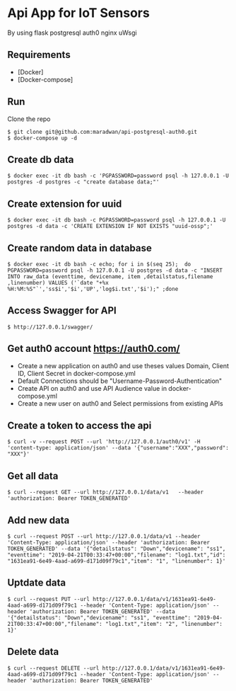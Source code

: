# Api App for IoT Sensors
By using flask postgresql auth0 nginx uWsgi

## Requirements

* [Docker]
* [Docker-compose]


## Run

Clone the repo

    $ git clone git@github.com:maradwan/api-postgresql-auth0.git
    $ docker-compose up -d


## Create db data 

    $ docker exec -it db bash -c 'PGPASSWORD=password psql -h 127.0.0.1 -U postgres -d postgres -c "create database data;"'


## Create extension for uuid

    $ docker exec -it db bash -c PGPASSWORD=password psql -h 127.0.0.1 -U postgres -d data -c 'CREATE EXTENSION IF NOT EXISTS "uuid-ossp";'

## Create random data in database

    $ docker exec -it db bash -c echo; for i in $(seq 25);  do  PGPASSWORD=password psql -h 127.0.0.1 -U postgres -d data -c "INSERT INTO raw_data (eventtime, devicename, item ,detailstatus,filename ,linenumber) VALUES ('`date "+%x %H:%M:%S"`','ss$i','$i','UP','log$i.txt','$i');" ;done

## Access Swagger for API
    $ http://127.0.0.1/swagger/


## Get auth0 account https://auth0.com/

-  Create a new application on auth0 and use theses values Domain, Client ID, Client Secret in docker-compose.yml
-  Default Connections should be "Username-Password-Authentication" 
-  Create API on auth0 and use API Audience value in docker-compose.yml
-  Create a new user on auth0 and Select permissions from existing APIs 


## Create a token to access the api
    $ curl -v --request POST --url 'http://127.0.0.1/auth0/v1' -H 'content-type: application/json' --data '{"username":"XXX","password": "XXX"}'

## Get all data 
    $ curl --request GET --url http://127.0.0.1/data/v1   --header 'authorization: Bearer TOKEN_GENERATED'


## Add new data 
    $ curl --request POST --url http://127.0.0.1/data/v1 --header 'Content-Type: application/json' --header 'authorization: Bearer TOKEN_GENERATED' --data '{"detailstatus": "Down","devicename": "ss1", "eventtime": "2019-04-21T00:33:47+00:00","filename": "log1.txt","id": "1631ea91-6e49-4aad-a699-d171d09f79c1","item": "1", "linenumber": 1}'

## Uptdate data
    $ curl --request PUT --url http://127.0.0.1/data/v1/1631ea91-6e49-4aad-a699-d171d09f79c1 --header 'Content-Type: application/json' --header 'authorization: Bearer TOKEN_GENERATED' --data '{"detailstatus": "Down","devicename": "ss1", "eventtime": "2019-04-21T00:33:47+00:00","filename": "log1.txt","item": "2", "linenumber": 1}'


## Delete data
    $ curl --request DELETE --url http://127.0.0.1/data/v1/1631ea91-6e49-4aad-a699-d171d09f79c1 --header 'Content-Type: application/json' --header 'authorization: Bearer TOKEN_GENERATED'

